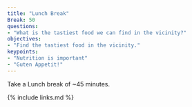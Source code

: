 ```yaml
---
title: "Lunch Break"
Break: 50
questions:
- "What is the tastiest food we can find in the vicinity?"
objectives:
- "Find the tastiest food in the vicinity."
keypoints:
- "Nutrition is important"
- "Guten Appetit!"
---
```


Take a Lunch break of ~45 minutes.

{% include links.md %}
